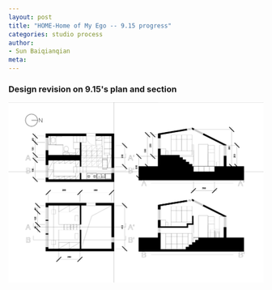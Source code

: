 ```yaml
---
layout: post
title: "HOME-Home of My Ego -- 9.15 progress"
categories: studio process
author:
- Sun Baiqianqian
meta:
---
```




### Design revision on 9.15's plan and section
![1](https://raw.githubusercontent.com/SunBaiqianqian/SunBaiqianqian-Portfolio/master/assets/9.17.jpg)

